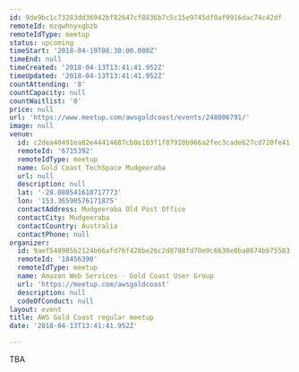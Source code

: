 ```yaml
---
id: 9de9bc1c73283dd36942bf82647cf8836b7c5c15e9745df0af9916dac74c42df
remoteId: mzqwhnyxgbzb
remoteIdType: meetup
status: upcoming
timeStart: '2018-04-19T08:30:00.000Z'
timeEnd: null
timeCreated: '2018-04-13T13:41:41.952Z'
timeUpdated: '2018-04-13T13:41:41.952Z'
countAttending: '8'
countCapacity: null
countWaitlist: '0'
price: null
url: 'https://www.meetup.com/awsgoldcoast/events/248006791/'
image: null
venue:
  id: c2dea40491ea82e44414687cb0e103f1f87910b966a2fec3cade627cd720fe41
  remoteId: '6715392'
  remoteIdType: meetup
  name: Gold Coast TechSpace Mudgeeraba
  url: null
  description: null
  lat: '-28.080541610717773'
  lon: '153.36590576171875'
  contactAddress: Mudgeeraba Old Post Office
  contactCity: Mudgeeraba
  contactCountry: Australia
  contactPhone: null
organizer:
  id: 9aef548985b2124b66afd76f428be26c2d8788fd70e9c6630e0ba0874bb75583
  remoteId: '18456390'
  remoteIdType: meetup
  name: Amazon Web Services - Gold Coast User Group
  url: 'https://meetup.com/awsgoldcoast'
  description: null
  codeOfConduct: null
layout: event
title: AWS Gold Coast regular meetup
date: '2018-04-13T13:41:41.952Z'

---
```

<p>TBA</p>
